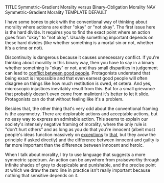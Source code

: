 TITLE Symmetric-Gradient Morality versus Binary-Obligation Morality
NAV Symmetric-Gradient Morality
TEMPLATE DEFAULT

I have some bones to pick with the conventional way of thinking about morality where actions are either "okay" or "not okay". The first issue here is the hard divide. It requires you to find the exact point where an action goes from "okay" to "not okay". Usually something important depends on these hard divides (like whether something is a mortal sin or not, whether it's a crime or not).

Discontinuity is dangerous because it causes unnecessary conflict. If you're thinking about morality in this binary way, then you have to say in a binary whether something is "okay" or not, and thus small disparities in judgement can lead to [conflict between good people](moral_conflict). Protagonists understand that being exact is impossible and that even earnest good people will often disagree on things like how much restitution is owed, et cetera. And yes, microscopic injustices inevitably result from this. But for a small grievance that probably doesn't even come from malintent it's better to let it slide. Protagonists can do that without feeling like it's a problem.

Besides that, the other thing that's very odd about the conventional framing is the asymmetry. There are deplorable actions and acceptable actions, but no easy way to express an admirable action. This seems to explain our society's intensely negative framing of morality, where the only rule is "don't hurt others" and as long as you do that you're innocent (albeit most people's ideas function massively on [exceptions](anarchism.html) to [that](enforcement), but they avow the principle if asked directly) and the difference between innocent and guilty is far more important than the difference between innocent and heroic.

When I talk about morality, I try to use language that suggests a more symmetric spectrum. An action can be anywhere from praiseworthy through infinite shades of grey to despicable and punishable, and the precise point at which we draw the zero line in practice isn't really important because nothing that sensitive depends on it.
